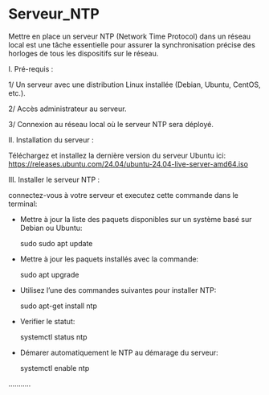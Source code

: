 # Serveur_NTP
Mettre en place un serveur NTP (Network Time Protocol) dans un réseau local est une tâche essentielle pour assurer la synchronisation précise des horloges de tous les dispositifs sur le réseau.

I. Pré-requis :

1/ Un serveur avec une distribution Linux installée (Debian, Ubuntu, CentOS, etc.).

2/ Accès administrateur au serveur.

3/ Connexion au réseau local où le serveur NTP sera déployé.



II. Installation du serveur :

Téléchargez et installez la dernière version du serveur Ubuntu ici: https://releases.ubuntu.com/24.04/ubuntu-24.04-live-server-amd64.iso


III. Installer le serveur NTP :

connectez-vous à votre serveur et executez cette commande dans le terminal: 

- Mettre à jour la liste des paquets disponibles sur un système basé sur Debian ou Ubuntu:

  sudo sudo apt update


- Mettre à jour les paquets installés avec la commande:

  sudo apt upgrade


- Utilisez l’une des commandes suivantes pour installer NTP:

  sudo apt-get install ntp


- Verifier le statut:
  
  systemctl status ntp


- Démarer automatiquement le NTP au démarage du serveur:
  
  systemctl enable ntp



...........

